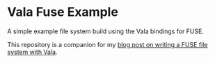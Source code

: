 # Vala Fuse Example

A simple example file system build using the Vala bindings for FUSE.

This repository is a companion for my [blog post on writing a FUSE file system with Vala](https://billy.barrow.nz/blog/vala_fuse.ppub).